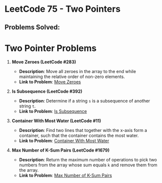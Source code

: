 # LeetCode 75 - Two Pointers

## Problems Solved:

# Two Pointer Problems

1. **Move Zeroes (LeetCode #283)**  
   - **Description**: Move all zeroes in the array to the end while maintaining the relative order of non-zero elements.  
   - **Link to Problem**: [Move Zeroes](https://leetcode.com/problems/move-zeroes/)  

2. **Is Subsequence (LeetCode #392)**  
   - **Description**: Determine if a string `s` is a subsequence of another string `t`.  
   - **Link to Problem**: [Is Subsequence](https://leetcode.com/problems/is-subsequence/)  

3. **Container With Most Water (LeetCode #11)**  
   - **Description**: Find two lines that together with the x-axis form a container, such that the container contains the most water.  
   - **Link to Problem**: [Container With Most Water](https://leetcode.com/problems/container-with-most-water/)  

4. **Max Number of K-Sum Pairs (LeetCode #1679)**  
   - **Description**: Return the maximum number of operations to pick two numbers from the array whose sum equals `k` and remove them from the array.  
   - **Link to Problem**: [Max Number of K-Sum Pairs](https://leetcode.com/problems/max-number-of-k-sum-pairs/)  
